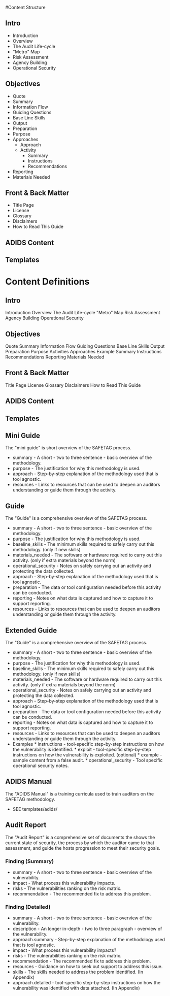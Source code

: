 
#Content Structure

## Intro

* Introduction
* Overview
* The Audit Life-cycle
* "Metro" Map
* Risk Assessment
* Agency Building
* Operational Security

## Objectives

* Quote
* Summary
* Information Flow
* Guiding Questions
* Base Line Skills
* Output
* Preparation
* Purpose
* Approaches
  * Approach
  * Activity
    * Summary
    * Instructions
    * Recommendations
* Reporting
* Materials Needed

## Front & Back Matter

* Title Page
* License
* Glossary
* Disclaimers
* How to Read This Guide

## ADIDS Content

## Templates


# Content Definitions

## Intro
Introduction
Overview
The Audit Life-cycle
"Metro" Map
Risk Assessment
Agency Building
Operational Security

## Objectives
Quote
Summary
Information Flow
Guiding Questions
Base Line Skills
Output
Preparation
Purpose
Activities
Approaches
Example
Summary
Instructions
Recommendations
Reporting
Materials Needed

## Front & Back Matter
Title Page
License
Glossary
Disclaimers
How to Read This Guide

## ADIDS Content

## Templates



## Mini Guide

The "mini guide" is short overview of the SAFETAG process.

  * summary - A short - two to three sentence - basic overview of the methodology.
  * purpose - The justification for why this methodology is used.
  * approach - Step-by-step explanation of the methodology used that is tool agnostic.
  * resources - Links to resources that can be used to deepen an auditors understanding or guide them through the activity.

## Guide

The "Guide" is a comprehensive overview of the SAFETAG process.

  * summary - A short - two to three sentence - basic overview of the methodology.
  * purpose - The justification for why this methodology is used.
  * baseline_skills - The minimum skills required to safely carry out this methodology. (only if new skills)
  * materials_needed - The software or hardware required to carry out this activity. (only if extra materials beyond the norm)
  * operational_security - Notes on safely carrying out an activity and protecting the data collected.
  * approach - Step-by-step explanation of the methodology used that is tool agnostic.
  * preparation - The data or tool configuration needed before this activity can be conducted.
  * reporting - Notes on what data is captured and how to capture it to support reporting.
  * resources - Links to resources that can be used to deepen an auditors understanding or guide them through the activity.

## Extended Guide

The "Guide" is a comprehensive overview of the SAFETAG process.

  * summary - A short - two to three sentence - basic overview of the methodology.
  * purpose - The justification for why this methodology is used.
  * baseline_skills - The minimum skills required to safely carry out this methodology. (only if new skills)
  * materials_needed - The software or hardware required to carry out this activity. (only if extra materials beyond the norm)
  * operational_security - Notes on safely carrying out an activity and protecting the data collected.
  * approach - Step-by-step explanation of the methodology used that is tool agnostic.
  * preparation - The data or tool configuration needed before this activity can be conducted.
  * reporting - Notes on what data is captured and how to capture it to support reporting.
  * resources - Links to resources that can be used to deepen an auditors understanding or guide them through the activity.
  *  Examples
    * instructions - tool-specific step-by-step instructions on how the vulnerability is identified.
    * exploit - tool-specific step-by-step instructions on how the vulnerability is exploited. (optional)
    * example - sample content from a false audit.
    * operational_security - Tool specific operational security notes.
  
## ADIDS Manual

The "ADIDS Manual" is a training curricula used to train auditors on the SAFETAG methodology.

  * SEE templates/adids/

## Audit Report

The "Audit Report" is a comprehensive set of documents the shows the current state of security, the process by which the auditor came to that assessment, and guide the hosts progression to meet their security goals.

### Finding (Summary)

  * summary - A short - two to three sentence - basic overview of the vulnerability.
  * impact - What process this vulnerability impacts.
  * risks - The vulnerabilities ranking on the risk matrix.
  * recommendation - The recommended fix to address this problem.

### Finding (Detailed)

  * summary - A short - two to three sentence - basic overview of the vulnerability.
  * description - An longer in-depth - two to three paragraph - overview of the vulnerability.
  * approach.summary - Step-by-step explanation of the methodology used that is tool agnostic.
  * impact - What process this vulnerability impacts?
  * risks - The vulnerabilities ranking on the risk matrix.
  * recommendation - The recommended fix to address this problem.
  * resources - Guidance on how to seek out support to address this issue.
  * skills - The skills needed to address the problem identified. (In Appendix)
  * approach.detailed - tool-specific step-by-step instructions on how the vulnerability was identified with data attached. (In Appendix)


